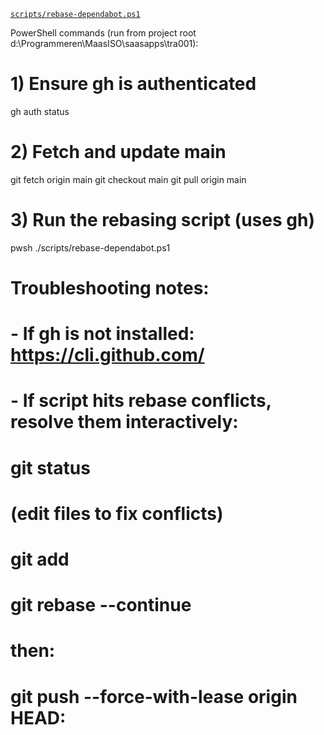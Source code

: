 [`scripts/rebase-dependabot.ps1`](scripts/rebase-dependabot.ps1:1)

PowerShell commands (run from project root d:\Programmeren\MaasISO\saasapps\tra001):

# 1) Ensure gh is authenticated
gh auth status

# 2) Fetch and update main
git fetch origin main
git checkout main
git pull origin main

# 3) Run the rebasing script (uses gh)
pwsh ./scripts/rebase-dependabot.ps1

# Troubleshooting notes:
# - If gh is not installed: https://cli.github.com/
# - If script hits rebase conflicts, resolve them interactively:
#     git status
#     (edit files to fix conflicts)
#     git add <files>
#     git rebase --continue
#   then:
#     git push --force-with-lease origin HEAD:<branch>